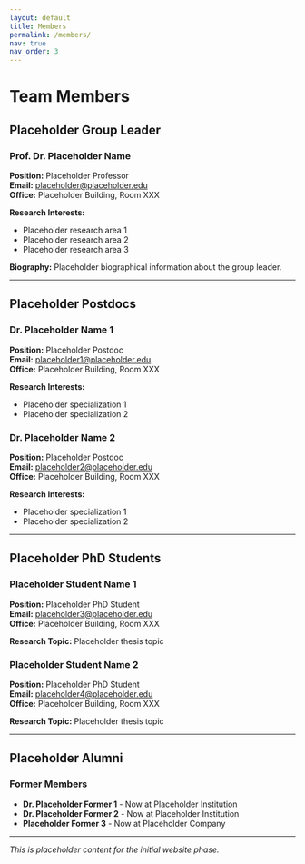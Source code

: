 ```yaml
---
layout: default
title: Members
permalink: /members/
nav: true
nav_order: 3
---
```


# Team Members

## Placeholder Group Leader

### Prof. Dr. Placeholder Name
**Position:** Placeholder Professor  
**Email:** placeholder@placeholder.edu  
**Office:** Placeholder Building, Room XXX  

**Research Interests:**
- Placeholder research area 1
- Placeholder research area 2
- Placeholder research area 3

**Biography:** Placeholder biographical information about the group leader.

---

## Placeholder Postdocs

### Dr. Placeholder Name 1
**Position:** Placeholder Postdoc  
**Email:** placeholder1@placeholder.edu  
**Office:** Placeholder Building, Room XXX  

**Research Interests:**
- Placeholder specialization 1
- Placeholder specialization 2

### Dr. Placeholder Name 2
**Position:** Placeholder Postdoc  
**Email:** placeholder2@placeholder.edu  
**Office:** Placeholder Building, Room XXX  

**Research Interests:**
- Placeholder specialization 1
- Placeholder specialization 2

---

## Placeholder PhD Students

### Placeholder Student Name 1
**Position:** Placeholder PhD Student  
**Email:** placeholder3@placeholder.edu  
**Office:** Placeholder Building, Room XXX  

**Research Topic:** Placeholder thesis topic

### Placeholder Student Name 2
**Position:** Placeholder PhD Student  
**Email:** placeholder4@placeholder.edu  
**Office:** Placeholder Building, Room XXX  

**Research Topic:** Placeholder thesis topic

---

## Placeholder Alumni

### Former Members
- **Dr. Placeholder Former 1** - Now at Placeholder Institution
- **Dr. Placeholder Former 2** - Now at Placeholder Institution
- **Placeholder Former 3** - Now at Placeholder Company

---

*This is placeholder content for the initial website phase.* 